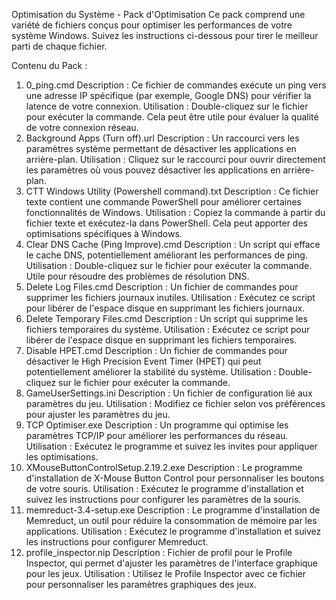 Optimisation du Système - Pack d'Optimisation
Ce pack comprend une variété de fichiers conçus pour optimiser les performances de votre système Windows. Suivez les instructions ci-dessous pour tirer le meilleur parti de chaque fichier.

Contenu du Pack :
1. 0_ping.cmd
Description : Ce fichier de commandes exécute un ping vers une adresse IP spécifique (par exemple, Google DNS) pour vérifier la latence de votre connexion.
Utilisation : Double-cliquez sur le fichier pour exécuter la commande. Cela peut être utile pour évaluer la qualité de votre connexion réseau.
2. Background Apps (Turn off).url
Description : Un raccourci vers les paramètres système permettant de désactiver les applications en arrière-plan.
Utilisation : Cliquez sur le raccourci pour ouvrir directement les paramètres où vous pouvez désactiver les applications en arrière-plan.
3. CTT Windows Utility (Powershell command).txt
Description : Ce fichier texte contient une commande PowerShell pour améliorer certaines fonctionnalités de Windows.
Utilisation : Copiez la commande à partir du fichier texte et exécutez-la dans PowerShell. Cela peut apporter des optimisations spécifiques à Windows.
4. Clear DNS Cache (Ping Improve).cmd
Description : Un script qui efface le cache DNS, potentiellement améliorant les performances de ping.
Utilisation : Double-cliquez sur le fichier pour exécuter la commande. Utile pour résoudre des problèmes de résolution DNS.
5. Delete Log Files.cmd
Description : Un fichier de commandes pour supprimer les fichiers journaux inutiles.
Utilisation : Exécutez ce script pour libérer de l'espace disque en supprimant les fichiers journaux.
6. Delete Temporary Files.cmd
Description : Un script qui supprime les fichiers temporaires du système.
Utilisation : Exécutez ce script pour libérer de l'espace disque en supprimant les fichiers temporaires.
7. Disable HPET.cmd
Description : Un fichier de commandes pour désactiver le High Precision Event Timer (HPET) qui peut potentiellement améliorer la stabilité du système.
Utilisation : Double-cliquez sur le fichier pour exécuter la commande.
8. GameUserSettings.ini
Description : Un fichier de configuration lié aux paramètres du jeu.
Utilisation : Modifiez ce fichier selon vos préférences pour ajuster les paramètres du jeu.
9. TCP Optimiser.exe
Description : Un programme qui optimise les paramètres TCP/IP pour améliorer les performances du réseau.
Utilisation : Exécutez le programme et suivez les invites pour appliquer les optimisations.
10. XMouseButtonControlSetup.2.19.2.exe
Description : Le programme d'installation de X-Mouse Button Control pour personnaliser les boutons de votre souris.
Utilisation : Exécutez le programme d'installation et suivez les instructions pour configurer les paramètres de la souris.
11. memreduct-3.4-setup.exe
Description : Le programme d'installation de Memreduct, un outil pour réduire la consommation de mémoire par les applications.
Utilisation : Exécutez le programme d'installation et suivez les instructions pour configurer Memreduct.
12. profile_inspector.nip
Description : Fichier de profil pour le Profile Inspector, qui permet d'ajuster les paramètres de l'interface graphique pour les jeux.
Utilisation : Utilisez le Profile Inspector avec ce fichier pour personnaliser les paramètres graphiques des jeux.
